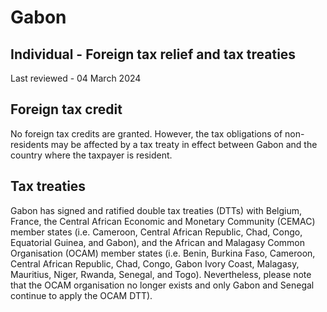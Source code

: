 # Gabon
## Individual - Foreign tax relief and tax treaties
Last reviewed - 04 March 2024
## Foreign tax credit
No foreign tax credits are granted. However, the tax obligations of non-residents may be affected by a tax treaty in effect between Gabon and the country where the taxpayer is resident.
## Tax treaties
Gabon has signed and ratified double tax treaties (DTTs) with Belgium, France, the Central African Economic and Monetary Community (CEMAC) member states (i.e. Cameroon, Central African Republic, Chad, Congo, Equatorial Guinea, and Gabon), and the African and Malagasy Common Organisation (OCAM) member states (i.e. Benin, Burkina Faso, Cameroon, Central African Republic, Chad, Congo, Gabon Ivory Coast, Malagasy, Mauritius, Niger, Rwanda, Senegal, and Togo). Nevertheless, please note that the OCAM organisation no longer exists and only Gabon and Senegal continue to apply the OCAM DTT).
